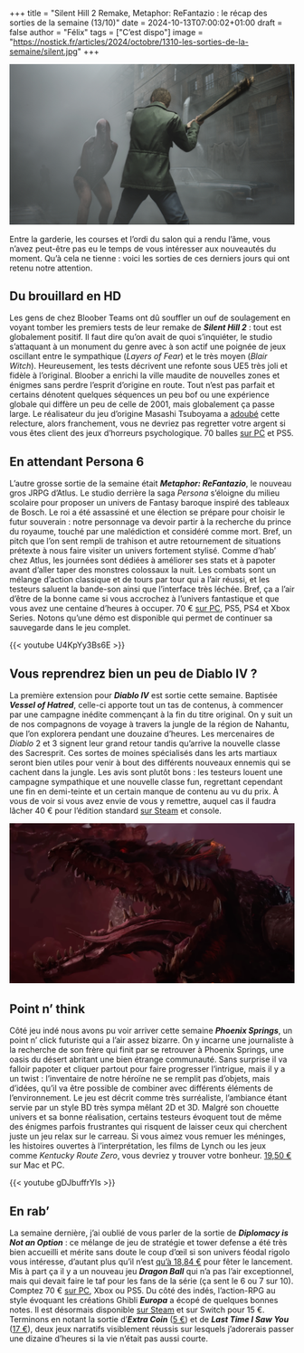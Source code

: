 
+++
title = "Silent Hill 2 Remake, Metaphor: ReFantazio : le récap des sorties de la semaine (13/10)"
date = 2024-10-13T07:00:02+01:00
draft = false
author = "Félix"
tags = ["C’est dispo"]
image = "https://nostick.fr/articles/2024/octobre/1310-les-sorties-de-la-semaine/silent.jpg"
+++

![Le jeu Silent Hill 2 Remake](silent.jpg "La tête dans l’cul, l’cul dans le brouillard")

Entre la garderie, les courses et l’ordi du salon qui a rendu l’âme, vous n’avez peut-être pas eu le temps de vous intéresser aux nouveautés du moment. Qu’à cela ne tienne : voici les sorties de ces derniers jours qui ont retenu notre attention.

## Du brouillard en HD

Les gens de chez Bloober Teams ont dû souffler un ouf de soulagement en voyant tomber les premiers tests de leur remake de ***Silent Hill 2*** : tout est globalement positif. Il faut dire qu’on avait de quoi s’inquiéter, le studio s’attaquant à un monument du genre avec à son actif une poignée de jeux oscillant entre le sympathique (*Layers of Fear*) et le très moyen (*‌Blair Witch*). Heureusement, les tests décrivent une refonte sous UE5 très joli et fidèle à l’original. Bloober a enrichi la ville maudite de nouvelles zones et énigmes sans perdre l’esprit d’origine en route. Tout n’est pas parfait et certains dénotent quelques séquences un peu bof ou une expérience globale qui diffère un peu de celle de 2001, mais globalement ça passe large. Le réalisateur du jeu d’origine Masashi Tsuboyama a [adoubé](https://x.com/tsuboyama2024/status/1842186818718142712) cette relecture, alors franchement, vous ne devriez pas regretter votre argent si vous êtes client des jeux d’horreurs psychologique. 70 balles [sur PC](https://store.steampowered.com/app/2124490/SILENT_HILL_2/) et PS5.

## En attendant Persona 6

L’autre grosse sortie de la semaine était ***‌Metaphor: ReFantazio***, le nouveau gros JRPG d’Atlus. Le studio derrière la saga *Persona* s’éloigne du milieu scolaire pour proposer un univers de Fantasy baroque inspiré des tableaux de Bosch. Le roi a été assassiné et une élection se prépare pour choisir le futur souverain : notre personnage va devoir partir à la recherche du prince du royaume, touché par une malédiction et considéré comme mort. Bref, un pitch que l’on sent rempli de trahison et autre retournement de situations prétexte à nous faire visiter un univers fortement stylisé. Comme d’hab’ chez Atlus, les journées sont dédiées à améliorer ses stats et à papoter avant d’aller taper des monstres colossaux la nuit. Les combats sont un mélange d’action classique et de tours par tour qui a l’air réussi, et les testeurs saluent la bande-son ainsi que l’interface très léchée. Bref, ça a l’air d’être de la bonne came si vous accrochez à l’univers fantastique et que vous avez une centaine d’heures à occuper. 70 € [sur PC](https://store.steampowered.com/app/2679460/Metaphor_ReFantazio/), PS5, PS4 et Xbox Series. Notons qu’une démo est disponible qui permet de continuer sa sauvegarde dans le jeu complet.

{{< youtube U4KpYy3Bs6E >}} 

## Vous reprendrez bien un peu de Diablo IV ?

La première extension pour ***Diablo IV*** est sortie cette semaine. Baptisée ***Vessel of Hatred***, celle-ci apporte tout un tas de contenus, à commencer par une campagne inédite commençant à la fin du titre original. On y suit un de nos compagnons de voyage à travers la jungle de la région de Nahantu, que l’on explorera pendant une douzaine d’heures. Les mercenaires de *Diablo* 2 et 3 signent leur grand retour tandis qu’arrive la nouvelle classe des Sacresprit. Ces sortes de moines spécialisés dans les arts martiaux seront bien utiles pour venir à bout des différents nouveaux ennemis qui se cachent dans la jungle. Les avis sont plutôt bons : les testeurs louent une campagne sympathique et une nouvelle classe fun, regrettant cependant une fin en demi-teinte et un certain manque de contenu au vu du prix. À vous de voir si vous avez envie de vous y remettre, auquel cas il faudra lâcher 40 € pour l’édition standard [sur Steam](https://store.steampowered.com/app/3043530/Diablo_IV_Vessel_of_Hatred/) et console.

![Le jeu Diablo IV Vessel of Hatred](diablo.png "Toi, t’as pas une gueule de porte-bonheur.")

## Point n’ think

Côté jeu indé nous avons pu voir arriver cette semaine ***Phoenix Springs***, un point n’ click futuriste qui a l’air assez bizarre. On y incarne une journaliste à la recherche de son frère qui finit par se retrouver à Phoenix Springs, une oasis du désert abritant une bien étrange communauté. Sans surprise il va falloir papoter et cliquer partout pour faire progresser l’intrigue, mais il y a un twist : l’inventaire de notre héroïne ne se remplit pas d’objets, mais d’idées, qu’il va être possible de combiner avec différents éléments de l’environnement. Le jeu est décrit comme très surréaliste, l’ambiance étant servie par un style BD très sympa mêlant 2D et 3D. Malgré son chouette univers et sa bonne réalisation, certains testeurs évoquent tout de même des énigmes parfois frustrantes qui risquent de laisser ceux qui cherchent juste un jeu relax sur le carreau. Si vous aimez vous remuer les méninges, les histoires ouvertes à l’interprétation, les films de Lynch ou les jeux comme *Kentucky Route Zero*, vous devriez y trouver votre bonheur. [19,50 €](https://store.steampowered.com/app/1973310/Phoenix_Springs/) sur Mac et PC.

{{< youtube gDJbuffrYls >}} 

## En rab’

La semaine dernière, j’ai oublié de vous parler de la sortie de ***‌Diplomacy is Not an Option*** : ce mélange de jeu de stratégie et tower defense a été très bien accueilli et mérite sans doute le coup d’œil si son univers féodal rigolo vous intéresse, d’autant plus qu’il n’est [qu’à 18,84 €](https://store.steampowered.com/app/1272320/Diplomacy_is_Not_an_Option/) pour fêter le lancement. Mis à part ça il y a un nouveau jeu ***Dragon Ball*** qui n’a pas l’air exceptionnel, mais qui devait faire le taf pour les fans de la série (ça sent le 6 ou 7 sur 10). Comptez 70 € [sur PC](https://store.steampowered.com/app/1790600/DRAGON_BALL_Sparking_ZERO/?l=french), Xbox ou PS5. Du côté des indés, l’action-RPG au style évoquant les créations Ghibli ***Europa*** a écopé de quelques bonnes notes. Il est désormais disponible [sur Steam](https://store.steampowered.com/app/2214880/Europa/) et sur Switch pour 15 €. Terminons en notant la sortie d’***Extra Coin*** ([5 €](https://store.steampowered.com/app/1290980/Extra_Coin/)) et de ***Last Time I Saw You*** ([17 €](https://store.steampowered.com/app/1909750/Last_Time_I_Saw_You/)), deux jeux narratifs visiblement réussis sur lesquels j’adorerais passer une dizaine d’heures si la vie n’était pas aussi courte.

